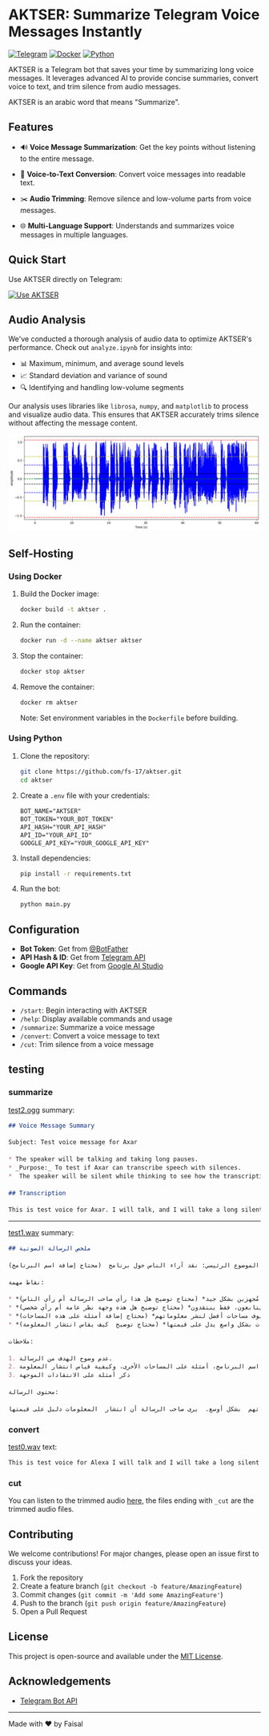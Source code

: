 # AKTSER: Summarize Telegram Voice Messages Instantly

[![Telegram](https://img.shields.io/badge/Telegram-2CA5E0?style=for-the-badge&logo=telegram&logoColor=white)](https://t.me/AktserBot)
[![Docker](https://img.shields.io/badge/Docker-2CA5E0?style=for-the-badge&logo=docker&logoColor=white)](https://www.docker.com/)
[![Python](https://img.shields.io/badge/Python-3776AB?style=for-the-badge&logo=python&logoColor=white)](https://www.python.org/)


AKTSER is a Telegram bot that saves your time by summarizing long voice messages. It leverages advanced AI to provide concise summaries, convert voice to text, and trim silence from audio messages.

AKTSER is an arabic word that means "Summarize".


## Features

- 🔊 **Voice Message Summarization**: Get the key points without listening to the entire message.
- 📝 **Voice-to-Text Conversion**: Convert voice messages into readable text.
- ✂️ **Audio Trimming**: Remove silence and low-volume parts from voice messages.

- 🌐 **Multi-Language Support**: Understands and summarizes voice messages in multiple languages.

## Quick Start

Use AKTSER directly on Telegram:

[![Use AKTSER](https://img.shields.io/badge/Use%20AKTSER-2CA5E0?style=for-the-badge&logo=telegram&logoColor=white)](https://t.me/AktserBot)


## Audio Analysis

We've conducted a thorough analysis of audio data to optimize AKTSER's performance. Check out `analyze.ipynb` for insights into:

- 📊 Maximum, minimum, and average sound levels
- 📈 Standard deviation and variance of sound
- 🔍 Identifying and handling low-volume segments

Our analysis uses libraries like `librosa`, `numpy`, and `matplotlib` to process and visualize audio data. This ensures that AKTSER accurately trims silence without affecting the message content.

![Audio Analysis](assets/audio_analysis.png)

## Self-Hosting

### Using Docker

1. Build the Docker image:
   ```bash
   docker build -t aktser .
   ```

2. Run the container:
   ```bash
   docker run -d --name aktser aktser
   ```

3. Stop the container:
   ```bash
   docker stop aktser
   ```

4. Remove the container:
   ```bash
   docker rm aktser
   ```

   Note: Set environment variables in the `Dockerfile` before building.

### Using Python

1. Clone the repository:
   ```bash
   git clone https://github.com/fs-17/aktser.git
   cd aktser
   ```

2. Create a `.env` file with your credentials:
   ```
   BOT_NAME="AKTSER"
   BOT_TOKEN="YOUR_BOT_TOKEN"
   API_HASH="YOUR_API_HASH"
   API_ID="YOUR_API_ID"
   GOOGLE_API_KEY="YOUR_GOOGLE_API_KEY"
   ```

3. Install dependencies:
   ```bash
   pip install -r requirements.txt
   ```

4. Run the bot:
   ```bash
   python main.py
   ```

## Configuration

- **Bot Token**: Get from [@BotFather](https://t.me/BotFather)
- **API Hash & ID**: Get from [Telegram API](https://my.telegram.org/)
- **Google API Key**: Get from [Google AI Studio](https://aistudio.google.com/app/apikey)

## Commands

- `/start`: Begin interacting with AKTSER
- `/help`: Display available commands and usage
- `/summarize`: Summarize a voice message
- `/convert`: Convert a voice message to text
- `/cut`: Trim silence from a voice message

## testing

### summarize

[test2.ogg](assets/test2.ogg) summary:
```Markdown
## Voice Message Summary 

Subject: Test voice message for Axar

* The speaker will be talking and taking long pauses.
* _Purpose:_ To test if Axar can transcribe speech with silences.
*  The speaker will be silent while thinking to see how the transcription handles it.

## Transcription 

This is test voice for Axar. I will talk, and I will take a long silent to act as I am thinking to see if it can turn my voice.
```
---
[test1.wav](assets/test1.wav) summary:
```Markdown
## ملخص الرسالة الصوتية

الموضوع الرئيسي: نقد آراء الناس حول برنامج  (محتاج إضافة اسم البرنامج)

نقاط مهمة:

* *يعتقد البعض ان الضيوف لم يكونوا مُجهزين بشكل جيد* (محتاج توضيح هل هذا رأي صاحب الرسالة أم رأي الناس)
* *الناس لا يستمعون ولا يتابعون، فقط ينتقدون* (محتاج توضيح هل هذه وجهة نظر عامة أم رأي شخصي) 
* *يجد الضيوف مساحات أفضل لنشر معلوماتهم* (محتاج إضافة أمثلة على هذه المساحات)
* *انتشار المعلومات بشكل واسع يدل على قيمتها* (محتاج توضيح  كيف يقاس انتشار المعلومة) 

ملاحظات:

1. عدم وضوح الهدف من الرسالة. 
2. الحاجة إلى المزيد من التفاصيل:  مثل اسم البرنامج، أمثلة على المساحات الأخرى، وكيفية قياس انتشار المعلومة. 
3. ذكر أمثلة على الانتقادات الموجهة 

محتوى الرسالة:

يبدو أن الرسالة تتحدث عن انتقادات  وُجهت لبرنامج ما. يعتقد البعض أن الضيوف لم يكونوا مُجهزين بشكل جيد وأنّ الناس ينتقدون البرنامج دون الاستماع أو المتابعة.  في المقابل، يجد الضيوف  مساحات أخرى أفضل لنشر معلوماتهم  بشكل أوسع.  يرى صاحب الرسالة أن انتشار  المعلومات دليل على قيمتها.

```

### convert
[test0.wav](assets/test0.wav) text:
```Markdown
This is test voice for Alexa I will talk and I will take a long silent to act as I am thinking to see if it can turn my voice
```

### cut
You can listen to the trimmed audio [here](assets/), the files ending with `_cut` are the trimmed audio files.


## Contributing

We welcome contributions! For major changes, please open an issue first to discuss your ideas.

1. Fork the repository
2. Create a feature branch (`git checkout -b feature/AmazingFeature`)
3. Commit changes (`git commit -m 'Add some AmazingFeature'`)
4. Push to the branch (`git push origin feature/AmazingFeature`)
5. Open a Pull Request

## License

This project is open-source and available under the [MIT License](https://choosealicense.com/licenses/mit/).

## Acknowledgements

- [Telegram Bot API](https://core.telegram.org/bots/api)

---
Made with ❤️ by Faisal
